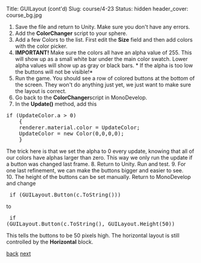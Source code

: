 Title: GUILayout (cont'd)
Slug: course/4-23
Status: hidden
header_cover: course_bg.jpg

1. Save the file and return to Unity. Make sure you don't have any errors.
2. Add the **ColorChanger** script to your sphere.
3. Add a few Colors to the list. First edit the **Size** field and then add colors with the color picker. 
4. **IMPORTANT!** Make sure the colors all have an alpha value of 255.  This will show up as a small white bar under the main color swatch.  Lower alpha values will show up as gray or black bars.  * If the alpha is too low the buttons will not be visible!*
5. Run the game. You should see a row of colored buttons at the bottom of the screen.  They won't do anything just yet, we just want to make sure the layout is correct.
6. Go back to the **ColorChanger**script in MonoDevelop.
7. In the **Update()** method, add this
<pre>
if (UpdateColor.a > 0)
    {
    renderer.material.color = UpdateColor; 
    UpdateColor = new Color(0,0,0,0);
    }
</pre>
The trick here is that we set the alpha to 0 every update, knowing that all of our colors have alphas larger than zero. This way we only run the update if a button was changed last frame.
8.  Return to Unity. Run and test.
9. For one last refinement, we can make the buttons bigger and easier to see.  
10. The height of the buttons can be set manually.  Return to MonoDevelop and change <pre>
if (GUILayout.Button(c.ToString()))</pre>
to  <pre>
if (GUILayout.Button(c.ToString(), GUILayout.Height(50))</pre> This tells the buttons to be 50 pixels high. The horizontal layout is still controlled by the **Horizontal** block.


[back](4-22) [next](4-24)